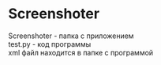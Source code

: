 # Screenshoter
Screenshoter - папка с приложением  
test.py - код программы  
xml файл находится в папке с программой  
